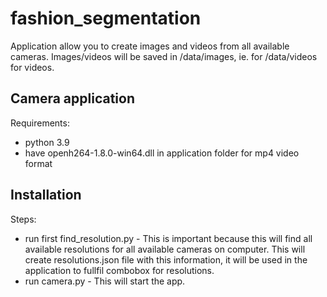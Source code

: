 # fashion_segmentation

Application allow you to create images and videos from all available cameras. Images/videos will be saved in /data/images, ie. for /data/videos for videos.

## Camera application

Requirements:
* python 3.9
* have openh264-1.8.0-win64.dll in application folder for mp4 video format

## Installation

Steps:
* run first find_resolution.py - This is important because this will find all available resolutions for all available cameras on computer. This will create resolutions.json file with this information, it will be used in the application to fullfil combobox for resolutions.
* run camera.py - This will start the app.